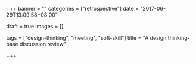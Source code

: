 +++
banner = ""
categories = ["retrospective"]
date = "2017-06-29T13:09:58+08:00"

draft = true
images = []

tags = ["design-thinking", "meeting", "soft-skill"]
title = "A design thinking-base discussion review"

+++

<!--more-->
